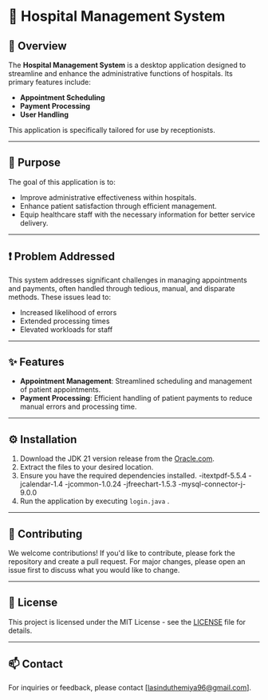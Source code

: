 # 🌟 Hospital Management System

## 📖 Overview

The **Hospital Management System** is a desktop application designed to streamline and enhance the administrative functions of hospitals. Its primary features include:

- **Appointment Scheduling**
- **Payment Processing**
- **User Handling**

This application is specifically tailored for use by receptionists.

---

## 🎯 Purpose

The goal of this application is to:

- Improve administrative effectiveness within hospitals.
- Enhance patient satisfaction through efficient management.
- Equip healthcare staff with the necessary information for better service delivery.

---

## ❗ Problem Addressed

This system addresses significant challenges in managing appointments and payments, often handled through tedious, manual, and disparate methods. These issues lead to:

- Increased likelihood of errors
- Extended processing times
- Elevated workloads for staff

---

## ✨ Features

- **Appointment Management**: Streamlined scheduling and management of patient appointments.
- **Payment Processing**: Efficient handling of patient payments to reduce manual errors and processing time.

---

## ⚙️ Installation

1. Download the JDK 21 version release from the [Oracle.com]([link-to-releases](https://www.oracle.com/in/java/technologies/downloads/)).
2. Extract the files to your desired location.
3. Ensure you have the required dependencies installed.
   -itextpdf-5.5.4
   -jcalendar-1.4
   -jcommon-1.0.24
   -jfreechart-1.5.3
   -mysql-connector-j-9.0.0
4. Run the application by executing `login.java` .

---

## 🤝 Contributing

We welcome contributions! If you'd like to contribute, please fork the repository and create a pull request. For major changes, please open an issue first to discuss what you would like to change.

---

## 📜 License

This project is licensed under the MIT License - see the [LICENSE](LICENSE) file for details.

---

## 📫 Contact

For inquiries or feedback, please contact [lasinduthemiya96@gmail.com].
